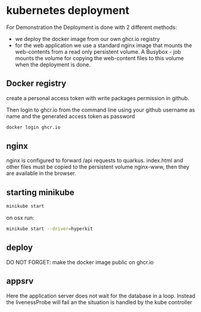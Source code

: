 # kubernetes deployment

For Demonstration the Deployment is done with 2 different methods:
-  we deploy the docker image from our own ghcr.io registry
- for the web application we use a standard nginx image that mounts the web-contents from a read only persistent volume. A Busybox - job mounts the volume for copying the web-content files to this volume when the deployment is done.

## Docker registry
create a personal access token with write packages permission in github.

Then login to ghcr.io from the command line using your github username as name and the generated access token as password

```bash
docker login ghcr.io
```

## nginx
nginx is configured to forward /api requests to quarkus. 
index.html and other files must be copied to the persistent volume nginx-www, then they are available in the browser.

## starting minikube
~~~bash
minikube start
~~~
on osx run:
~~~bash
minikube start --driver=hyperkit 
~~~

## deploy

DO NOT FORGET: make the docker image public on ghcr.io

## appsrv

Here the application server does not wait for the database in a loop. Instead the livenessProbe will fail an the situation is handled by the kube controller

